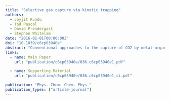 ```yaml
---
title: "Selective gas capture via kinetic trapping"
authors:
  - Joyjit Kundu
  - Tod Pascal
  - David Prendergast
  - Stephen Whitelam
date: "2016-01-01T00:00:00Z"
doi: "10.1039/c6cp03940e"
abstract: "Conventional approaches to the capture of CO2 by metal–organic frameworks focus on equilibrium conditions, and frameworks that contain little CO2 in equilibrium are often rejected as carbon-capture materials. Here we use a statistical mechanical model, parameterized by quantum mechanical data, to suggest that metal–organic frameworks can be used to separate CO2 from a typical flue gas mixture when used under nonequilibrium conditions. The origin of this selectivity is an emergent gas-separation mechanism that results from the acquisition by different gas types of different mobilities within a crowded framework. The resulting distribution of gas types within the framework is in general spatially and dynamically heterogeneous. Our results suggest that relaxing the requirement of equilibrium can substantially increase the parameter space of conditions and materials for which selective gas capture can be effected."
links:
  - name: Main Paper
    url: "publication/c6cp03940e/036.c6cp03940e1.pdf"

  - name: Supporting Material
    url: "publication/c6cp03940e/036.c6cp03940e1_si.pdf"

publication: "Phys. Chem. Chem. Phys."
publication_types: ["article-journal"]
---
```

